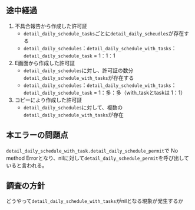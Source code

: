 ## 途中経過
1. 不具合報告から作成した許可証
	- `detail_daily_schedule_tasks`ごとに`detail_daily_scheudles`が存在する
	- `detail_daily_schedules`：`detail_daily_schedule_with_tasks`：`detail_daily_schedule_task` = 1：1：1
2. E画面から作成した許可証
	- `detail_daily_schedules`に対し、許可証の数分`detail_daily_schedule_with_tasks`が存在する
	- `detail_daily_schedules`：`detail_daily_schedule_with_tasks`：`detail_daily_schedule_task` = 1：多：多（with_taskとtaskは 1：1）
3. コピーにより作成した許可証
	- `detail_daily_schedules`に対して、複数の`detail_daily_schedule_with_tasks`が存在
## 本エラーの問題点
`detail_daily_schedule_with_task.detail_daily_schedule_permit`で No method Errorとなり、nilに対して`detail_daily_schedule_permit`を呼び出していると言われる。

## 調査の方針
どうやって`detail_daily_schedule_with_tasks`がnilとなる現象が発生するか


